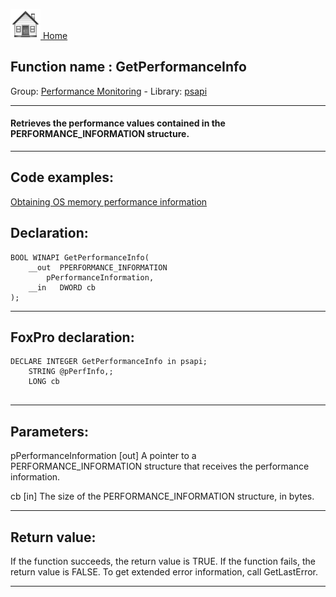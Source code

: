 [<img src="../../images/home.png"> Home ](https://github.com/VFPX/Win32API)  

## Function name : GetPerformanceInfo
Group: [Performance Monitoring](../../functions_group.md#Performance_Monitoring)  -  Library: [psapi](../../libraries.md#psapi)  
***  


#### Retrieves the performance values contained in the PERFORMANCE_INFORMATION structure.
***  


## Code examples:
[Obtaining OS memory performance information](../../samples/sample_567.md)  

## Declaration:
```foxpro  
BOOL WINAPI GetPerformanceInfo(
	__out  PPERFORMANCE_INFORMATION
		pPerformanceInformation,
	__in   DWORD cb
);  
```  
***  


## FoxPro declaration:
```foxpro  
DECLARE INTEGER GetPerformanceInfo in psapi;
	STRING @pPerfInfo,;
	LONG cb
  
```  
***  


## Parameters:
pPerformanceInformation [out]
A pointer to a PERFORMANCE_INFORMATION structure that receives the performance information.

cb [in]
The size of the PERFORMANCE_INFORMATION structure, in bytes.  
***  


## Return value:
If the function succeeds, the return value is TRUE. If the function fails, the return value is FALSE. To get extended error information, call GetLastError.  
***  

